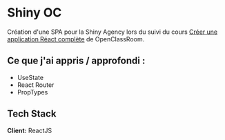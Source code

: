 # Shiny OC

Création d'une SPA pour la Shiny Agency lors du suivi du cours [Créer une application Réact complète](https://openclassrooms.com/fr/courses/7150606-creez-une-application-react-complete) de OpenClassRoom.




## Ce que j'ai appris / approfondi :

- UseState
- React Router
- PropTypes


## Tech Stack

**Client:** ReactJS
